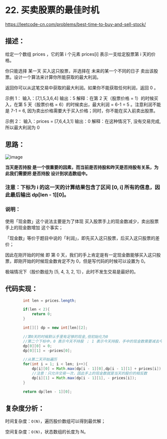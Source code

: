 # 22. 买卖股票的最佳时机

https://leetcode-cn.com/problems/best-time-to-buy-and-sell-stock/

## 描述：
给定一个数组 prices ，它的第 i 个元素 prices[i] 表示一支给定股票第 i 天的价格。

你只能选择 某一天 买入这只股票，并选择在 未来的某一个不同的日子 卖出该股票。设计一个算法来计算你所能获取的最大利润。

返回你可以从这笔交易中获取的最大利润。如果你不能获取任何利润，返回 0 。

示例 1：
输入：[7,1,5,3,6,4]
输出：5
解释：在第 2 天（股票价格 = 1）的时候买入，在第 5 天（股票价格 = 6）的时候卖出，最大利润 = 6-1 = 5 。注意利润不能是 7-1 = 6, 因为卖出价格需要大于买入价格；同时，你不能在买入前卖出股票。

示例 2：
输入：prices = [7,6,4,3,1]
输出：0
解释：在这种情况下, 没有交易完成, 所以最大利润为 0


## 思路：
![image](https://user-images.githubusercontent.com/82756242/156542574-1e736814-c967-47dc-bd69-96fa2fc2d20c.png)

**当天是否持股 是一个很重要的因素，而当前是否持股和昨天是否持股有关系，为此我们需要把 是否持股 设计到状态数组中。**

### 注意：下标为 i 的这一天的计算结果包含了区间 [0, i] 所有的信息，因此最后输出 dp[len - 1][0]。

### 说明：

使用「现金数」这个说法主要是为了体现 买入股票手上的现金数减少，卖出股票手上的现金数增加 这个事实；

「现金数」等价于题目中说的「利润」，即先买入这只股票，后买入这只股票的差价；

因此在刚开始的时候 即 第 0 天，我们的手上肯定是有一定现金数能够买入这只股票，即刚开始的时候现金数肯定不为 0，但是写代码的时候可以设置为 0。

极端情况下（股价数组为 [5, 4, 3, 2, 1]），此时不发生交易是最好的。

## 代码实现：

```java
        int len = prices.length;

        if(len < 2){
            return 0;
        }

        int[][] dp = new int[len][2];

        //第0天的时候默认手里有足够的现金,但初始化为0
        //第二个下标中，0 表示今天不持股 ； 1 表示今天持股，手中的现金数需要减去今日的股价
        dp[0][0] = 0;
        dp[0][1] = -prices[0];

        //从第二天开始遍历
        for(int i = 1; i < len; i++){
            dp[i][0] = Math.max(dp[i - 1][0],dp[i - 1][1] + prices[i]);
            //注意：只允许交易一次，因此手上的现金数就是当天的股价的相反数
            dp[i][1] = Math.max(dp[i - 1][1], - prices[i]);
        }

        return dp[len - 1][0];
```

## 复杂度分析：

时间复杂度：`O(N)`，遍历股价数组可以得到最优解；

空间复杂度：`O(N)`，状态数组的长度为 N。
